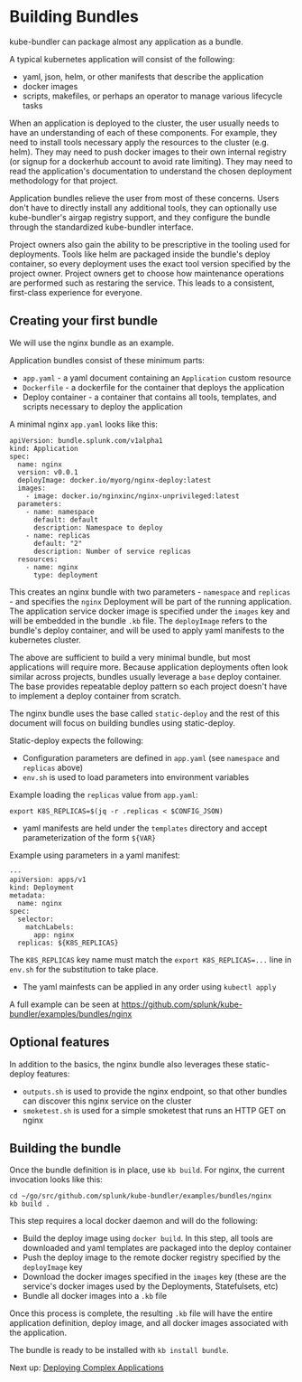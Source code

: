 # Building Bundles

kube-bundler can package almost any application as a bundle.

A typical kubernetes application will consist of the following:

* yaml, json, helm, or other manifests that describe the application
* docker images
* scripts, makefiles, or perhaps an operator to manage various lifecycle tasks

When an application is deployed to the cluster, the user usually needs to have an understanding of each of these components. For example, they need to install tools necessary apply the resources to the cluster (e.g. helm). They may need to push docker images to their own internal registry (or signup for a dockerhub account to avoid rate limiting). They may need to read the application's documentation to understand the chosen deployment methodology for that project.

Application bundles relieve the user from most of these concerns. Users don't have to directly install any additional tools, they can optionally use kube-bundler's airgap registry support, and they configure the bundle through the standardized kube-bundler interface.

Project owners also gain the ability to be prescriptive in the tooling used for deployments. Tools like helm are packaged inside the bundle's deploy container, so every deployment uses the exact tool version specified by the project owner. Project owners get to choose how maintenance operations are performed such as restaring the service. This leads to a consistent, first-class experience for everyone.

## Creating your first bundle

We will use the nginx bundle as an example.

Application bundles consist of these minimum parts:

* `app.yaml` - a yaml document containing an `Application` custom resource
* `Dockerfile` - a dockerfile for the container that deploys the application
* Deploy container - a container that contains all tools, templates, and scripts necessary to deploy the application

A minimal nginx `app.yaml` looks like this:

```
apiVersion: bundle.splunk.com/v1alpha1
kind: Application
spec:
  name: nginx
  version: v0.0.1
  deployImage: docker.io/myorg/nginx-deploy:latest
  images:
    - image: docker.io/nginxinc/nginx-unprivileged:latest
  parameters:
    - name: namespace
      default: default
      description: Namespace to deploy
    - name: replicas
      default: "2"
      description: Number of service replicas
  resources:
    - name: nginx
      type: deployment
```

This creates an nginx bundle with two parameters - `namespace` and `replicas` - and specifies the `nginx` Deployment will be part of the running application. The application service docker image is specified under the `images` key and will be embedded in the bundle `.kb` file. The `deployImage` refers to the bundle's deploy container, and will be used to apply yaml manifests to the kubernetes cluster.

The above are sufficient to build a very minimal bundle, but most applications will require more. Because application deployments often look similar across projects, bundles usually leverage a `base` deploy container. The base provides repeatable deploy pattern so each project doesn't have to implement a deploy container from scratch.

The nginx bundle uses the base called `static-deploy` and the rest of this document will focus on building bundles using static-deploy.

Static-deploy expects the following:

* Configuration parameters are defined in `app.yaml` (see `namespace` and `replicas` above)
* `env.sh` is used to load parameters into environment variables

Example loading the `replicas` value from `app.yaml`:

```
export K8S_REPLICAS=$(jq -r .replicas < $CONFIG_JSON)
```

* yaml manifests are held under the `templates` directory and accept parameterization of the form `${VAR}`

Example using parameters in a yaml manifest:

```
---
apiVersion: apps/v1
kind: Deployment
metadata:
  name: nginx
spec:
  selector:
    matchLabels:
      app: nginx
  replicas: ${K8S_REPLICAS}
```

The `K8S_REPLICAS` key name must match the `export K8S_REPLICAS=...` line in `env.sh` for the substitution to take place.

* The yaml mainfests can be applied in any order using `kubectl apply`

A full example can be seen at https://github.com/splunk/kube-bundler/examples/bundles/nginx

## Optional features

In addition to the basics, the nginx bundle also leverages these static-deploy features:

* `outputs.sh` is used to provide the nginx endpoint, so that other bundles can discover this nginx service on the cluster
* `smoketest.sh` is used for a simple smoketest that runs an HTTP GET on nginx

## Building the bundle

Once the bundle definition is in place, use `kb build`. For nginx, the current invocation looks like this:

```
cd ~/go/src/github.com/splunk/kube-bundler/examples/bundles/nginx
kb build .
```

This step requires a local docker daemon and will do the following:

* Build the deploy image using `docker build`. In this step, all tools are downloaded and yaml templates are packaged into the deploy container
* Push the deploy image to the remote docker registry specified by the `deployImage` key
* Download the docker images specified in the `images` key (these are the service's docker images used by the Deployments, Statefulsets, etc)
* Bundle all docker images into a `.kb` file

Once this process is complete, the resulting `.kb` file will have the entire application definition, deploy image, and all docker images associated with the application.

The bundle is ready to be installed with `kb install bundle`.

Next up: [Deploying Complex Applications](03_deploying-complex-applications.md)